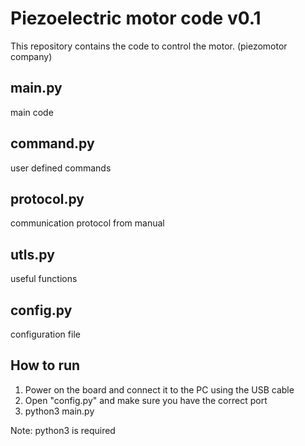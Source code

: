 # Piezoelectric motor code v0.1
This repository contains the code to control the motor. (piezomotor company)

main.py 
--------
main code

command.py
----------
user defined commands

protocol.py
-----------
communication protocol from manual

utls.py
-------
useful functions

config.py
--------
configuration file

How to run
----------
1) Power on the board and connect it to the PC using the USB cable
2) Open "config.py" and make sure you have the correct port
3) python3 main.py

Note: python3 is required